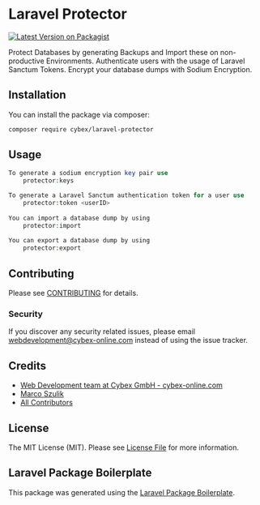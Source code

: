 # Laravel Protector

[![Latest Version on Packagist](https://img.shields.io/packagist/v/cybex/laravel-protector.svg?style=flat-square)](https://packagist.org/packages/cybex/laravel-protector)

Protect Databases by generating Backups and Import these on non-productive Environments.
Authenticate users with the usage of Laravel Sanctum Tokens.
Encrypt your database dumps with Sodium Encryption.

## Installation

You can install the package via composer:

```bash
composer require cybex/laravel-protector
```

## Usage

``` php
To generate a sodium encryption key pair use
    protector:keys

To generate a Laravel Sanctum authentication token for a user use
    protector:token <userID>
    
You can import a database dump by using
    protector:import
    
You can export a database dump by using
    protector:export
```

## Contributing

Please see [CONTRIBUTING](CONTRIBUTING.md) for details.

### Security

If you discover any security related issues, please email webdevelopment@cybex-online.com instead of using the issue tracker.

## Credits

- [Web Development team at Cybex GmbH - cybex-online.com](https://github.com/cybex-gmbh)
- [Marco Szulik](https://github.com/mszulik)
- [All Contributors](../../contributors)

## License

The MIT License (MIT). Please see [License File](LICENSE.md) for more information.

## Laravel Package Boilerplate

This package was generated using the [Laravel Package Boilerplate](https://laravelpackageboilerplate.com).
